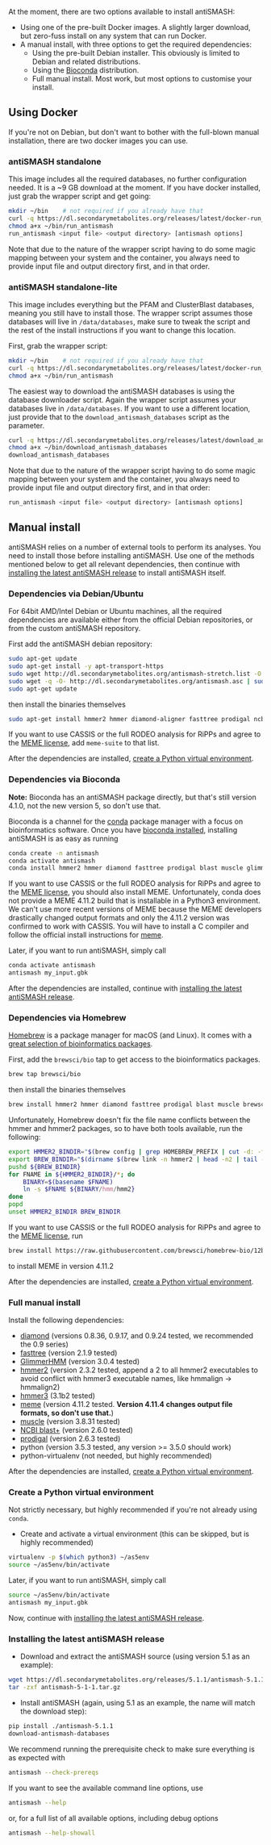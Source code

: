 At the moment, there are two options available to install antiSMASH:

  - Using one of the pre-built Docker images. A slightly larger download, but
    zero-fuss install on any system that can run Docker.
  - A manual install, with three options to get the required dependencies:
      - Using the pre-built Debian installer. This obviously is limited to Debian
        and related distributions.
      - Using the [Bioconda](https://bioconda.github.io/index.html) distribution.
      - Full manual install. Most work, but most options to customise your install.


## Using Docker

If you're not on Debian, but don't want to bother with the full-blown manual
installation, there are two docker images you can use.

### antiSMASH standalone

This image includes all the required databases, no further configuration needed.
It is a ~9 GB download at the moment. If you have docker installed, just grab
the wrapper script and get going:

```bash
mkdir ~/bin    # not required if you already have that
curl -q https://dl.secondarymetabolites.org/releases/latest/docker-run_antismash-full > ~/bin/run_antismash
chmod a+x ~/bin/run_antismash
run_antismash <input file> <output directory> [antismash options]
```

Note that due to the nature of the wrapper script having to do some magic
mapping between your system and the container, you always need to provide input
file and output directory first, and in that order.

### antiSMASH standalone-lite

This image includes everything but the PFAM and ClusterBlast databases, meaning
you still have to install those. The wrapper script assumes those databases will
live in `/data/databases`, make sure to tweak the script and the rest of the
install instructions if you want to change this location.

First, grab the wrapper script:

```bash
mkdir ~/bin    # not required if you already have that
curl -q https://dl.secondarymetabolites.org/releases/latest/docker-run_antismash-lite > ~/bin/run_antismash
chmod a+x ~/bin/run_antismash
```

The easiest way to download the antiSMASH databases is using the database downloader script.
Again the wrapper script assumes your databases live in `/data/databases`. If you want to use
a different location, just provide that to the `download_antismash_databases` script as the parameter.

```bash
curl -q https://dl.secondarymetabolites.org/releases/latest/download_antismash_databases > ~/bin/download_antismash_databases
chmod a+x ~/bin/download_antismash_databases
download_antismash_databases
```

Note that due to the nature of the wrapper script having to do some magic
mapping between your system and the container, you always need to provide input
file and output directory first, and in that order:

```bash
run_antismash <input file> <output directory> [antismash options]
```

## Manual install

antiSMASH relies on a number of external tools to perform its analyses. You need to install those
before installing antiSMASH. Use one of the methods mentioned below to get all relevant dependencies,
then continue with [installing the latest antiSMASH release](#installing-the-latest-antismash-release)
to install antiSMASH itself.

### Dependencies via Debian/Ubuntu

For 64bit AMD/Intel Debian or Ubuntu machines, all the required dependencies are available
either from the official Debian repositories, or from the custom antiSMASH
repository.

First add the antiSMASH debian repository:
```bash
sudo apt-get update
sudo apt-get install -y apt-transport-https
sudo wget http://dl.secondarymetabolites.org/antismash-stretch.list -O /etc/apt/sources.list.d/antismash.list
sudo wget -q -O- http://dl.secondarymetabolites.org/antismash.asc | sudo apt-key add -
sudo apt-get update
```
then install the binaries themselves
```bash
sudo apt-get install hmmer2 hmmer diamond-aligner fasttree prodigal ncbi-blast+ muscle glimmerhmm
```
If you want to use CASSIS or the full RODEO analysis for RiPPs and agree to the [MEME license](http://meme-suite.org/doc/copyright.html), add `meme-suite` to that list.

After the dependencies are installed, [create a Python virtual environment](#create-a-python-virtual-environment).

### Dependencies via Bioconda

**Note:** Bioconda has an antiSMASH package directly, but that's still version 4.1.0, not the new version 5, so don't use that.

Bioconda is a channel for the [conda](http://conda.pydata.org/docs/intro.html)
package manager with a focus on bioinformatics software. Once you have [bioconda
installed](https://bioconda.github.io/index.html), installing antiSMASH is as
easy as running

```bash
conda create -n antismash
conda activate antismash
conda install hmmer2 hmmer diamond fasttree prodigal blast muscle glimmerhmm
```

If you want to use CASSIS or the full RODEO analysis for RiPPs and agree to the [MEME license](http://meme-suite.org/doc/copyright.html),
you should also install MEME. Unfortunately, conda does not provide a MEME 4.11.2 build that is installable in a Python3 environment.
We can't use more recent versions of MEME because the MEME developers drastically changed output formats and only the 4.11.2 version was
confirmed to work with CASSIS. You will have to install a C compiler and follow the official install instructions for
[meme](http://meme-suite.org/doc/install.html?man_type=web).

Later, if you want to run antiSMASH, simply call

```bash
conda activate antismash
antismash my_input.gbk
```

After the dependencies are installed, continue with [installing the latest antiSMASH release](#installing-the-latest-antismash-release).

### Dependencies via Homebrew

[Homebrew](https://brew.sh) is a package manager for macOS (and Linux). It comes with a
[great selection of bioinformatics packages](https://github.com/brewsci/homebrew-bio).

First, add the `brewsci/bio` tap to get access to the bioinformatics packages.
```bash
brew tap brewsci/bio
```
then install the binaries themselves
```bash
brew install hmmer2 hmmer diamond fasttree prodigal blast muscle brewsci/science/glimmerhmm
```

Unfortunately, Homebrew doesn't fix the file name conflicts between the hmmer and hmmer2 packages,
so to have both tools available, run the following:
```bash
export HMMER2_BINDIR="$(brew config | grep HOMEBREW_PREFIX | cut -d: -f2)/opt/hmmer2/bin"
export BREW_BINDIR="$(dirname $(brew link -n hmmer2 | head -n2 | tail -n1))"
pushd ${BREW_BINDIR}
for FNAME in ${HMMER2_BINDIR}/*; do
    BINARY=$(basename $FNAME)
    ln -s $FNAME ${BINARY/hmm/hmm2}
done
popd
unset HMMER2_BINDIR BREW_BINDIR
```

If you want to use CASSIS or the full RODEO analysis for RiPPs and agree to the [MEME license](http://meme-suite.org/doc/copyright.html), run
```bash
brew install https://raw.githubusercontent.com/brewsci/homebrew-bio/12b4ef4679c5c6ed21ab7c046c2709c4cefb4338/Formula/meme.rb
```
to install MEME in version 4.11.2

After the dependencies are installed, [create a Python virtual environment](#create-a-python-virtual-environment).

### Full manual install

Install the following dependencies:

- [diamond](https://github.com/bbuchfink/diamond) (versions 0.8.36, 0.9.17, and 0.9.24 tested, we recommended the 0.9 series)
- [fasttree](http://www.microbesonline.org/fasttree/#Install) (version 2.1.9 tested)
- [GlimmerHMM](https://ccb.jhu.edu/software/glimmerhmm/) (version 3.0.4 tested)
- [hmmer2](http://hmmer.janelia.org/download.html) (version 2.3.2 tested, append a 2 to all hmmer2 executables to avoid conflict with hmmer3 executable names, like hmmalign -> hmmalign2)
- [hmmer3](http://hmmer.janelia.org/download.html) (3.1b2 tested)
- [meme](http://meme-suite.org/meme-software/) (version 4.11.2 tested. **Version 4.11.4 changes output file formats, so don't use that.**)
- [muscle](http://www.drive5.com/muscle/downloads.htm) (version 3.8.31 tested)
- [NCBI blast+](ftp://ftp.ncbi.nlm.nih.gov/blast/executables/blast+/LATEST/) (version 2.6.0 tested)
- [prodigal](http://prodigal.ornl.gov/) (version 2.6.3 tested)
- python (version 3.5.3 tested, any version >= 3.5.0 should work)
- python-virtualenv (not needed, but highly recommended)

After the dependencies are installed, [create a Python virtual environment](#create-a-python-virtual-environment).


### Create a Python virtual environment

Not strictly necessary, but highly recommended if you're not already using `conda`.

* Create and activate a virtual environment (this can be skipped, but is highly recommended)
```bash
virtualenv -p $(which python3) ~/as5env
source ~/as5env/bin/activate
```

Later, if you want to run antiSMASH, simply call

```bash
source ~/as5env/bin/activate
antismash my_input.gbk
```

Now, continue with [installing the latest antiSMASH release](#installing-the-latest-antismash-release).

### Installing the latest antiSMASH release

* Download and extract the antiSMASH source (using version 5.1 as an example):
```bash
wget https://dl.secondarymetabolites.org/releases/5.1.1/antismash-5.1.1.tar.gz
tar -zxf antismash-5-1-1.tar.gz
```

* Install antiSMASH (again, using 5.1 as an example, the name will match the download step):
```bash
pip install ./antismash-5.1.1
download-antismash-databases
```

We recommend running the prerequisite check to make sure everything is as expected with
```bash
antismash --check-prereqs
```

If you want to see the available command line options, use
```bash
antismash --help
```
or, for a full list of all available options, including debug options
```bash
antismash --help-showall
```
